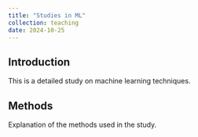 ```yaml
---
title: "Studies in ML"
collection: teaching
date: 2024-10-25
---
```


## Introduction

This is a detailed study on machine learning techniques.

## Methods

Explanation of the methods used in the study.
